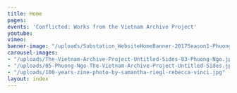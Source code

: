 ```yaml
---
title: Home
pages: 
events: 'Conflicted: Works from the Vietnam Archive Project'
youtube: 
vimeo: 
banner-image: "/uploads/Substation_WebsiteHomeBanner-2017Season1-PhuongNgo_1.3.17_v1.1.gif"
carousel-images:
- "/uploads/The-Vietnam-Archive-Project-Untitled-Sides-03-Phuong-Ngo.jpg"
- "/uploads/05-Phuong-Ngo-The-Vietnam-Archive-Project-Untitled-Sides.jpg"
- "/uploads/100-years-zine-photo-by-samantha-riegl-rebecca-vinci.jpg"
layout: index
---
```


